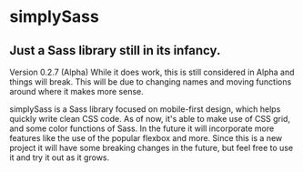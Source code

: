 # simplySass

## Just a Sass library still in its infancy.

Version 0.2.7 (Alpha)
While it does work, this is still considered in Alpha and things will break. This will be due to changing names and moving functions around where it makes more sense.

simplySass is a Sass library focused on mobile-first design, which helps quickly write clean CSS code. 
As of now, it's able to make use of CSS grid, and some color functions of Sass. In the future it will 
incorporate more features like the use of the popular flexbox and more. Since this is a new project it
will have some breaking changes in the future, but feel free to use it and try it out as it grows.

